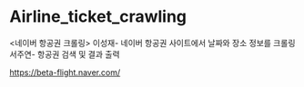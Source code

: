 # Airline_ticket_crawling
<네이버 항공권 크롤링>
이성재- 네이버 항공권 사이트에서 날짜와 장소 정보를 크롤링
서주연- 항공권 검색 및 결과 출력

https://beta-flight.naver.com/
